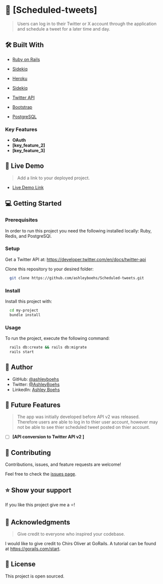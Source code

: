 <!-- PROJECT DESCRIPTION -->

# 📖 [Scheduled-tweets] <a name="about-project"></a>

> Users can log in to their Twitter or X account through the application and schedule a tweet for a later time and day.

## 🛠 Built With <a name="built-with"></a>

<ul>
    <li><a href="https://rubyonrails.org/">Ruby on Rails</a></li>
  </ul>

  <ul>
    <li><a href="https://sidekiq.org/">Sidekiq</a></li>
  </ul>

<ul>
    <li><a href="https://heroku.com">Heroku</a></li>
  </ul>
 <ul>
    <li><a href="https://sidekiq/">Sidekiq</a></li>
  </ul>

  <ul>
    <li><a href="https://developer.twitter.com/en/docs/twitter-api">Twitter API</a></li>
  </ul>
 
  <ul>
    <li><a href="https://getbootstrap.com">Bootstrap</a></li>
  </ul>

  <ul>
    <li><a href="https://www.postgresql.org/">PostgreSQL</a></li>
  </ul>





<!-- Features -->

### Key Features <a name="key-features"></a>

- **OAuth**
- **[key_feature_2]**
- **[key_feature_3]**


<!-- LIVE DEMO -->

## 🚀 Live Demo <a name="live-demo"></a>

> Add a link to your deployed project.

- [Live Demo Link](https://google.com)


<!-- GETTING STARTED -->

## 💻 Getting Started <a name="getting-started"></a>


### Prerequisites

In order to run this project you need the following installed locally:
Ruby,
Redis, and
PostgreSQl.

### Setup

Get a Twitter API at: https://developer.twitter.com/en/docs/twitter-api

Clone this repository to your desired folder:

 ```sh
   git clone https://github.com/ashleyboehs/Scheduled-tweets.git
   ```
### Install

Install this project with:


```sh
  cd my-project
  bundle install
```


### Usage

To run the project, execute the following command:

```sh
  rails db:create && rails db:migrate
  rails start
```


<!-- AUTHORS -->

## 👥 Author <a name="authors"></a>


- GitHub: [@ashleyboehs](https://github.com/ashleyboehs)
- Twitter: [@AshleyBoehs](https://twitter.com/AshleyBoehs)
- LinkedIn: [Ashley Boehs](https://linkedin.com/in/ashleyboehs)

<!-- FUTURE FEATURES -->

## 🔭 Future Features <a name="future-features"></a>

> The app was initially developed before API v2 was released. Therefore users are able to log in to thier user account, however may not be able to see thier scheduled tweet posted on thier account.

- [ ] **[API conversion to Twitter API v2 ]**


<!-- CONTRIBUTING -->

## 🤝 Contributing <a name="contributing"></a>

Contributions, issues, and feature requests are welcome!

Feel free to check the [issues page](https://github.com/ashleyboehs/Scheduled-tweets/issues).


<!-- SUPPORT -->

## ⭐️ Show your support <a name="support"></a>

If you like this project give me a ⭐️!

<!-- ACKNOWLEDGEMENTS -->

## 🙏 Acknowledgments <a name="acknowledgements"></a>

> Give credit to everyone who inspired your codebase.

I would like to give credit to Chirs Oliver at GoRails. A tutorial can be found at https://gorails.com/start.





## 📝 License <a name="license"></a>

This project is open sourced.
